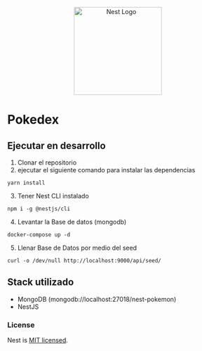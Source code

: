 <p align="center">
  <a href="http://nestjs.com/" target="blank"><img src="https://nestjs.com/img/logo-small.svg" width="200" alt="Nest Logo" /></a>
</p>

# Pokedex

## Ejecutar en desarrollo
1. Clonar el repositorio
2. ejecutar el siguiente comando para instalar las dependencias
```shell
yarn install
```

3. Tener Nest CLI instalado
```shell
npm i -g @nestjs/cli
```

4. Levantar la Base de datos (mongodb)
```shell
docker-compose up -d
```

5. Llenar Base de Datos por medio del seed
```shell
curl -o /dev/null http://localhost:9000/api/seed/
```

## Stack utilizado
* MongoDB (mongodb://localhost:27018/nest-pokemon)
* NestJS


### License

Nest is [MIT licensed](LICENSE).
